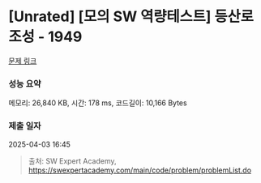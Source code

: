 # [Unrated] [모의 SW 역량테스트] 등산로 조성 - 1949 

[문제 링크](https://swexpertacademy.com/main/code/problem/problemDetail.do?contestProbId=AV5PoOKKAPIDFAUq) 

### 성능 요약

메모리: 26,840 KB, 시간: 178 ms, 코드길이: 10,166 Bytes

### 제출 일자

2025-04-03 16:45



> 출처: SW Expert Academy, https://swexpertacademy.com/main/code/problem/problemList.do